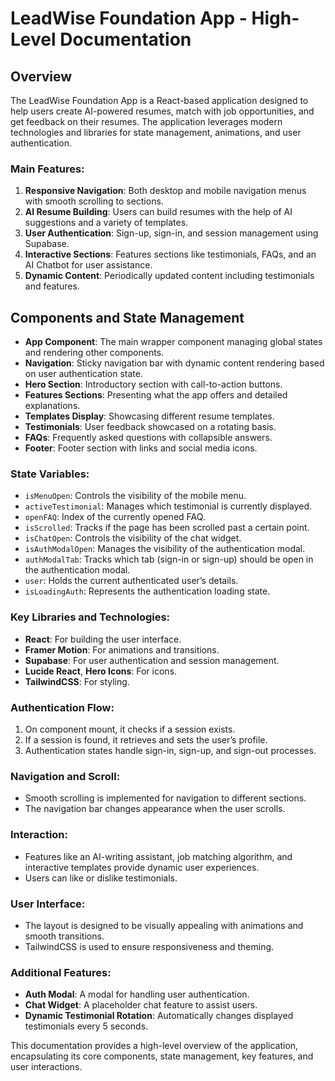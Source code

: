 # LeadWise Foundation App - High-Level Documentation

## Overview
The LeadWise Foundation App is a React-based application designed to help users create AI-powered resumes, match with job opportunities, and get feedback on their resumes. The application leverages modern technologies and libraries for state management, animations, and user authentication.

### Main Features:
1. **Responsive Navigation**: Both desktop and mobile navigation menus with smooth scrolling to sections.
2. **AI Resume Building**: Users can build resumes with the help of AI suggestions and a variety of templates.
3. **User Authentication**: Sign-up, sign-in, and session management using Supabase.
4. **Interactive Sections**: Features sections like testimonials, FAQs, and an AI Chatbot for user assistance.
5. **Dynamic Content**: Periodically updated content including testimonials and features.

## Components and State Management
- **App Component**: The main wrapper component managing global states and rendering other components.
- **Navigation**: Sticky navigation bar with dynamic content rendering based on user authentication state.
- **Hero Section**: Introductory section with call-to-action buttons.
- **Features Sections**: Presenting what the app offers and detailed explanations.
- **Templates Display**: Showcasing different resume templates.
- **Testimonials**: User feedback showcased on a rotating basis.
- **FAQs**: Frequently asked questions with collapsible answers.
- **Footer**: Footer section with links and social media icons.

### State Variables:
- `isMenuOpen`: Controls the visibility of the mobile menu.
- `activeTestimonial`: Manages which testimonial is currently displayed.
- `openFAQ`: Index of the currently opened FAQ.
- `isScrolled`: Tracks if the page has been scrolled past a certain point.
- `isChatOpen`: Controls the visibility of the chat widget.
- `isAuthModalOpen`: Manages the visibility of the authentication modal.
- `authModalTab`: Tracks which tab (sign-in or sign-up) should be open in the authentication modal.
- `user`: Holds the current authenticated user’s details.
- `isLoadingAuth`: Represents the authentication loading state.

### Key Libraries and Technologies:
- **React**: For building the user interface.
- **Framer Motion**: For animations and transitions.
- **Supabase**: For user authentication and session management.
- **Lucide React**, **Hero Icons**: For icons.
- **TailwindCSS**: For styling.

### Authentication Flow:
1. On component mount, it checks if a session exists.
2. If a session is found, it retrieves and sets the user’s profile.
3. Authentication states handle sign-in, sign-up, and sign-out processes.

### Navigation and Scroll:
- Smooth scrolling is implemented for navigation to different sections.
- The navigation bar changes appearance when the user scrolls.

### Interaction:
- Features like an AI-writing assistant, job matching algorithm, and interactive templates provide dynamic user experiences.
- Users can like or dislike testimonials.

### User Interface:
- The layout is designed to be visually appealing with animations and smooth transitions.
- TailwindCSS is used to ensure responsiveness and theming.

### Additional Features:
- **Auth Modal**: A modal for handling user authentication.
- **Chat Widget**: A placeholder chat feature to assist users.
- **Dynamic Testimonial Rotation**: Automatically changes displayed testimonials every 5 seconds.

This documentation provides a high-level overview of the application, encapsulating its core components, state management, key features, and user interactions.